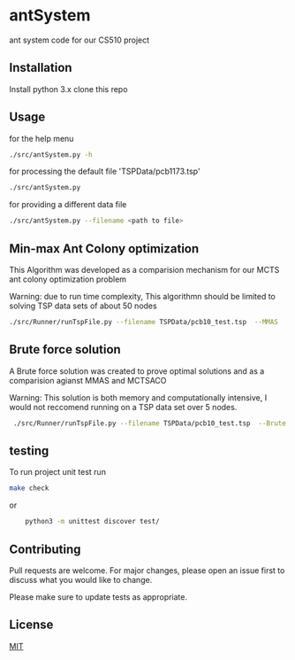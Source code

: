 # antSystem

ant system code for our CS510 project


## Installation

Install python 3.x
clone this repo

## Usage

for the help menu

```bash
./src/antSystem.py -h
```

for processing the default file 'TSPData/pcb1173.tsp'
```bash
./src/antSystem.py
```

for providing a different data file 
```bash
./src/antSystem.py --filename <path to file>
```

## Min-max Ant Colony optimization
This Algorithm was developed as a comparision mechanism for our MCTS ant colony optimization problem

Warning: due to run time complexity, This algorithmn should be limited to solving TSP data sets of about 50 nodes
```bash
./src/Runner/runTspFile.py --filename TSPData/pcb10_test.tsp  --MMAS
```
## Brute force solution
A Brute force solution was created to prove optimal solutions and as a comparision agianst MMAS and MCTSACO

Warning: This solution is both memory and computationally intensive, I would not reccomend running on a TSP data set over 5 nodes.

```bash
 ./src/Runner/runTspFile.py --filename TSPData/pcb10_test.tsp  --Brute
 ```

## testing

To run project unit test run 
```bash
make check
```
or
```bash
	python3 -m unittest discover test/
```



## Contributing
Pull requests are welcome. For major changes, please open an issue first to discuss what you would like to change.

Please make sure to update tests as appropriate.

## License
[MIT](https://choosealicense.com/licenses/mit/)
